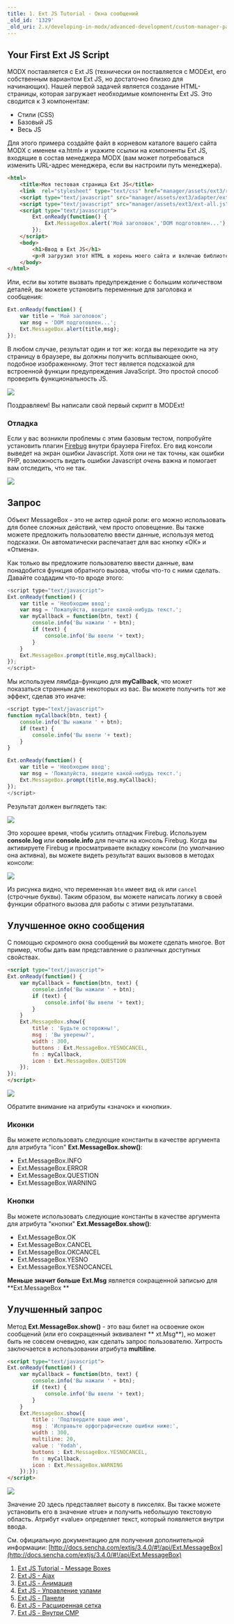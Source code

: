 ```yaml
---
title: 1. Ext JS Tutorial - Окна сообщений
_old_id: '1329'
_old_uri: 2.x/developing-in-modx/advanced-development/custom-manager-pages/modext/modext-tutorials/1.-ext-js-tutorial-message-boxes
---
```


## Your First Ext JS Script

MODX поставляется с Ext JS (технически он поставляется с MODExt, его собственным вариантом Ext JS, но достаточно близко для начинающих). Нашей первой задачей является создание HTML-страницы, которая загружает необходимые компоненты Ext JS. Это сводится к 3 компонентам:

- Стили (CSS)
- Базовый JS
- Весь JS

Для этого примера создайте файл в корневом каталоге вашего сайта MODX с именем «a.html» и укажите ссылки на компоненты Ext JS, входящие в состав менеджера MODX (вам может потребоваться изменить URL-адрес менеджера, если вы настроили путь менеджера).

```html
<html>
    <title>Моя тестовая страница Ext JS</title>
    <link  rel="stylesheet" type="text/css" href="manager/assets/ext3/resources/css/ext-all.css" />
    <script type="text/javascript" src="manager/assets/ext3/adapter/ext/ext-base.js"></script>
    <script type="text/javascript" src="manager/assets/ext3/ext-all.js"></script>
    <script type="text/javascript">
        Ext.onReady(function() {
            Ext.MessageBox.alert('Мой заголовок','DOM подготовлен...');
        });
    </script>
    <body>
        <h1>Ввод в Ext JS</h1>
        <p>Я загрузил этот HTML в корень моего сайта и включаю библиотеки Ext JS, которые поставляются вместе с менеджером MODX.</p>
    </body>
</html>
```

Или, если вы хотите вызвать предупреждение с большим количеством деталей, вы можете установить переменные для заголовка и сообщения:

```javascript
Ext.onReady(function() {
    var title = 'Мой заголовок';
    var msg = 'DOM подготовлен...';
    Ext.MessageBox.alert(title,msg);
});
```

В любом случае, результат один и тот же: когда вы переходите на эту страницу в браузере, вы должны получить всплывающее окно, подобное изображенному. Этот тест является подсказкой для встроенной функции предупреждения JavaScript. Это простой способ проверить функциональность JS.

![](/download/attachments/46137362/ext_js_dom.jpg?version=1&modificationDate=1370294054000)

Поздравляем! Вы написали свой первый скрипт в MODExt!

### Отладка

Если у вас возникли проблемы с этим базовым тестом, попробуйте установить плагин [Firebug](http://getfirebug.com/) внутри браузера Firefox. Его вид консоли выведет на экран ошибки Javascript. Хотя они не так точны, как ошибки PHP, возможность видеть ошибки Javascript *очень* важна и помогает вам отследить, что не так.

![](/download/attachments/46137362/ext_js_firebug.jpg?version=1&modificationDate=1370294054000)

## Запрос

Объект MessageBox - это не актер одной роли: его можно использовать для более сложных действий, чем просто оповещение. Вы также можете предложить пользователю ввести данные, используя метод подсказки. Он автоматически распечатает для вас кнопку «ОК» и «Отмена».

Как только вы предложите пользователю ввести данные, вам понадобится функция обратного вызова, чтобы что-то с ними сделать. Давайте создадим что-то вроде этого:

```javascript
<script type="text/javascript">
Ext.onReady(function() {
    var title = 'Необходим ввод';
    var msg = 'Пожалуйста, введите какой-нибудь текст.';
    var myCallback = function(btn, text) {
        console.info('Вы нажали ' + btn);
        if (text) {
            console.info('Вы ввели '+ text);
        }
    }
    Ext.MessageBox.prompt(title,msg,myCallback);
});
</script>
```

Мы используем лямбда-функцию для **myCallback**, что может показаться странным для некоторых из вас. Вы можете получить тот же эффект, сделав это иначе:

```javascript
<script type="text/javascript">
function myCallback(btn, text) {
    console.info('Вы нажали ' + btn);
    if (text) {
        console.info('Вы ввели '+ text);
    }
}

Ext.onReady(function() {
    var title = 'Необходим ввод';
    var msg = 'Пожалуйста, введите какой-нибудь текст.';
    Ext.MessageBox.prompt(title,msg,myCallback);
});
</script>
```

Результат должен выглядеть так:

![](/download/attachments/46137362/ExtJS+Prompt.jpg?version=1&modificationDate=1371179583000)

Это хорошее время, чтобы усилить отладчик Firebug. Используем **console.log** или **console.info** для печати на консоль Firebug. Когда вы активируете Firebug и просматриваете вкладку консоли (по умолчанию она активна), вы можете видеть результат ваших вызовов в методах консоли:

![](/download/attachments/46137362/ExtJS+Firebug.jpg?version=1&modificationDate=1371179862000)

Из рисунка видно, что переменная `btn` имеет вид `ok` или `cancel` (строчные буквы). Таким образом, вы можете написать логику в своей функции обратного вызова для работы с этими результатами.

## Улучшенное окно сообщения

С помощью скромного окна сообщений вы можете сделать многое. Вот пример, чтобы дать вам представление о различных доступных свойствах.

```html
<script type="text/javascript">
Ext.onReady(function() {
    var myCallback = function(btn, text) {
        console.info('Вы нажали ' + btn);
        if (text) {
            console.info('Вы ввели '+ text);
        }
    }
    Ext.MessageBox.show({
        title : 'Будьте осторожны!',
        msg : 'Вы уверены?',
        width : 300,
        buttons : Ext.MessageBox.YESNOCANCEL,
        fn : myCallback,
        icon : Ext.MessageBox.QUESTION
    });
});
</script>
```

![](/download/attachments/46137362/Ext+JS+Question.jpg?version=1&modificationDate=1371181553000)

Обратите внимание на атрибуты «значок» и «кнопки».

### Иконки

Вы можете использовать следующие константы в качестве аргумента для атрибута "icon" **Ext.MessageBox.show()**:

- Ext.MessageBox.INFO
- Ext.MessageBox.ERROR
- Ext.MessageBox.QUESTION
- Ext.MessageBox.WARNING

### Кнопки

Вы можете использовать следующие константы в качестве аргумента для атрибута "кнопки" **Ext.MessageBox.show()**:

- Ext.MessageBox.OK
- Ext.MessageBox.CANCEL
- Ext.MessageBox.OKCANCEL
- Ext.MessageBox.YESNO
- Ext.MessageBox.YESNOCANCEL

**Меньше значит больше**
**Ext.Msg** является сокращенной записью для **Ext.MessageBox **

## Улучшенный запрос

Метод **Ext.MessageBox.show()** - это ваш билет на освоение окон сообщений (или его сокращенный эквивалент ** xt.Msg**), но может быть не совсем очевидно, как сделать запрос пользователю. Хитрость заключается в использовании атрибута **multiline**.

```html
<script type="text/javascript">
Ext.onReady(function() {
    var myCallback = function(btn, text) {
        console.info('Вы нажали ' + btn);
        if (text) {
            console.info('Вы ввели '+ text);
        }
    }
    Ext.MessageBox.show({
        title : 'Подтвердите ваше имя',
        msg : 'Исправьте орфографические ошибки ниже:',
        width : 300,
        multiline: 20,
        value : 'Yodah',
        buttons : Ext.MessageBox.YESNOCANCEL,
        fn : myCallback,
        icon : Ext.MessageBox.WARNING
    });});
</script>
```

![](/download/attachments/46137362/Ext+JS+Yodah.jpg?version=1&modificationDate=1371181482000)

Значение 20 здесь представляет высоту в пикселях. Вы также можете установить его в значение «true» и получить небольшую текстовую область. Атрибут «value»  определяет текст, который появляется внутри ввода.

См. официальную документацию для получения дополнительной информации: [http://docs.sencha.com/extjs/3.4.0/#!/api/Ext.MessageBox](http://docs.sencha.com/extjs/3.4.0/#!/api/Ext.MessageBox)

1. [Ext JS Tutorial - Message Boxes](extending-modx/custom-manager-pages/modext/modext-tutorials/1.-ext-js-tutorial-message-boxes)
2. [Ext JS - Ajax](extending-modx/custom-manager-pages/modext/modext-tutorials/2.-ext-js-tutorial-ajax-include)
3. [Ext JS - Анимация](extending-modx/custom-manager-pages/modext/modext-tutorials/3.-ext-js-tutorial-animation)
4. [Ext JS - Управление узлами](extending-modx/custom-manager-pages/modext/modext-tutorials/4.-ext-js-tutorial-manipulating-nodes)
5. [Ext JS - Панели](extending-modx/custom-manager-pages/modext/modext-tutorials/5.-ext-js-tutorial-panels)
6. [Ext JS - Расширенная сетка](extending-modx/custom-manager-pages/modext/modext-tutorials/7.-ext-js-tutoral-advanced-grid)
7. [Ext JS - Внутри CMP](extending-modx/custom-manager-pages/modext/modext-tutorials/8.-ext-js-tutorial-inside-a-cmp)
